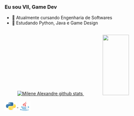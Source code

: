 ### Eu sou VII, Game Dev

- 🔭 Atualmente cursando Engenharia de Softwares
- 🌱 Estudando Python, Java e Game Design

##

<div align="center">
  <a href="https://github.com/LordDarkn3ss">
  <img width="49%" height="195px" src="https://github-readme-stats.vercel.app/api?username=LordDarkn3ss&show_icons=true&count_private=true&hide_border=true&title_color=ff91a4&icon_color=ff91a4&text_color=c9d1d9&bg_color=0d1117" alt="Milene Alexandre github stats" /> 
  <img width="41%" height="195px" src="https://github-readme-stats.vercel.app/api/top-langs/?username=LordDarkn3ss&layout=compact&hide_border=true&title_color=ff91a4&text_color=ff91a4&bg_color=0d1117" />
</div>

<div style="display: inline_block"><br>
  <img align="center" alt="VII-Python" height="30" width="40" src="https://raw.githubusercontent.com/devicons/devicon/master/icons/python/python-original.svg">
  <img align="center" alt="VII-Java" height="30" width="40" src="https://raw.githubusercontent.com/devicons/devicon/master/icons/java/java-original.svg">
 

##


